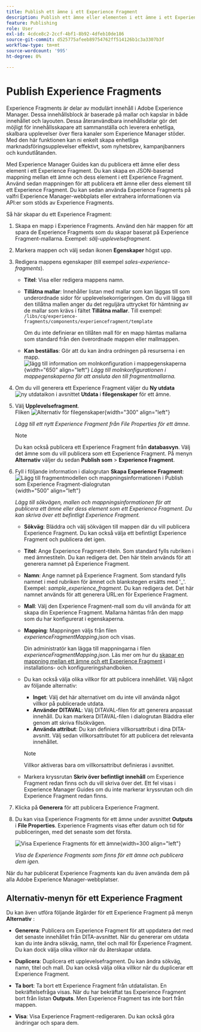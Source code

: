 ```yaml
---
title: Publish ett ämne i ett Experience Fragment
description: Publish ett ämne eller elementen i ett ämne i ett Experience Fragment i AEM Guides.  Lär dig hur du visar de Experience Fragments som finns för ett ämne och publicerar dem igen.
feature: Publishing
role: User
exl-id: 4cdce8c2-2ccf-4bf1-8b92-4dfeb10de186
source-git-commit: d525775afeeb89754762ff514126b1c3a3307b3f
workflow-type: tm+mt
source-wordcount: '995'
ht-degree: 0%

---
```


# Publish Experience Fragments

Experience Fragments är delar av modulärt innehåll i Adobe Experience Manager. Dessa innehållsblock är baserade på mallar och kapslar in både innehållet och layouten. Dessa återanvändbara innehållsdelar gör det möjligt för innehållsskapare att sammanställa och leverera enhetliga, skalbara upplevelser över flera kanaler som Experience Manager stöder. Med den här funktionen kan ni enkelt skapa enhetliga marknadsföringsupplevelser effektivt, som nyhetsbrev, kampanjbanners och kundutlåtanden.

Med Experience Manager Guides kan du publicera ett ämne eller dess element i ett Experience Fragment. Du kan skapa en JSON-baserad mappning mellan ett ämne och dess element i ett Experience Fragment. Använd sedan mappningen för att publicera ett ämne eller dess element till ett Experience Fragment. Du kan sedan använda Experience Fragments på valfri Experience Manager-webbplats eller extrahera informationen via API:er som stöds av Experience Fragments.




Så här skapar du ett Experience Fragment:


1. Skapa en mapp i Experience Fragments. Använd den här mappen för att spara de Experience Fragments som du skapar baserat på Experience Fragment-mallarna. Exempel: *sälj-upplevelsefragment*.
1. Markera mappen och välj sedan ikonen **Egenskaper** högst upp.
1. Redigera mappens egenskaper (till exempel *sales-experience-fragments*).


   * **Titel**: Visa eller redigera mappens namn.

   * **Tillåtna mallar**: Innehåller listan med mallar som kan läggas till som underordnade sidor för upplevelsekorrigeringen. Om du vill lägga till den tillåtna mallen anger du det reguljära uttrycket för hämtning av de mallar som krävs i fältet **Tillåtna mallar**.
Till exempel:
     `/libs/cq/experience-fragments/components/experiencefragment/template`

     Om du inte definierar en tillåten mall för en mapp hämtas mallarna som standard från den överordnade mappen eller mallmappen.
   * **Kan beställas**: Gör att du kan ändra ordningen på resurserna i en mapp.
     ![lägg till information om molnkonfiguration i mappegenskaperna](images/experience-fragment-folder-properties.png){width="650" align="left"}
     *Lägg till molnkonfigurationen i mappegenskaperna för att ansluta den till fragmentmallarna.*
1. Om du vill generera ett Experience Fragment väljer du **Ny utdata** ![ny utdataikon](./images/Add_icon.svg) i avsnittet **Utdata** i **filegenskaper** för ett ämne.
1. Välj **Upplevelsefragment**.\
   Fliken ![Alternativ för filegenskaper](./images/file-properties-outputs.png){width="300" align="left"}

   *Lägg till ett nytt Experience Fragment från File Properties för ett ämne*.

   >[!NOTE]
   >
   > Du kan också publicera ett Experience Fragment från **databasvyn**. Välj det ämne som du vill publicera som ett Experience Fragment. På menyn **Alternativ** väljer du sedan **Publish som** > **Experience Fragment**.

1. Fyll i följande information i dialogrutan **Skapa Experience Fragment**:
   ![Lägg till fragmentmodellen och mappningsinformationen i Publish som Experience Fragment-dialogrutan](images/experience-fragment-generate.png){width="500" align="left"}

   *Lägg till sökvägen, mallen och mappningsinformationen för att publicera ett ämne eller dess element som ett Experience Fragment. Du kan skriva över ett befintligt Experience Fragment.*

   * **Sökväg**: Bläddra och välj sökvägen till mappen där du vill publicera Experience Fragment. Du kan också välja ett befintligt Experience Fragment och publicera det igen.
   * **Titel**: Ange Experience Fragment-titeln. Som standard fylls rubriken i med ämnestiteln. Du kan redigera det. Den här titeln används för att generera namnet på Experience Fragment.
   * **Namn**: Ange namnet på Experience Fragment. Som standard fylls namnet i med rubriken för ämnet och blankstegen ersätts med &#39;_&#39;. Exempel: *sample_experience_fragment*. Du kan redigera det. Det här namnet används för att generera URL:en för Experience Fragment.
   * **Mall**: Välj den Experience Fragment-mall som du vill använda för att skapa din Experience Fragment. Mallarna hämtas från den mapp som du har konfigurerat i egenskaperna.
   * **Mapping**: Mappningen väljs från filen *experienceFragmentMapping.json* och visas.



     Din administratör kan lägga till mappningarna i filen *experienceFragmentMapping.json*.  Läs mer om hur du [skapar en mappning mellan ett ämne och ett Experience Fragment](../cs-install-guide/conf-experience-fragment-mapping-cs.md) i installations- och konfigureringshandboken.

   * Du kan också välja olika villkor för att publicera innehållet.  Välj något av följande alternativ:


      * **Inget**: Välj det här alternativet om du inte vill använda något villkor på publicerade utdata.
      * **Använder DITAVAL**: Välj DITAVAL-filen för att generera anpassat innehåll. Du kan markera DITAVAL-filen i dialogrutan Bläddra eller genom att skriva filsökvägen.
      * **Använda attribut**: Du kan definiera villkorsattribut i dina DITA-avsnitt. Välj sedan villkorsattributet för att publicera det relevanta innehållet.

     >[!NOTE]
     > 
     >Villkor aktiveras bara om villkorsattribut definieras i avsnittet.


   * Markera kryssrutan **Skriv över befintligt innehåll** om Experience Fragment redan finns och du vill skriva över det. Ett fel visas i Experience Manager Guides om du inte markerar kryssrutan och din Experience Fragment redan finns.
1. Klicka på **Generera** för att publicera Experience Fragment.
1. Du kan visa Experience Fragments för ett ämne under avsnittet **Outputs** i **File Properties**. Experience Fragments visas efter datum och tid för publiceringen, med det senaste som det första.

   ![Visa Experience Fragments för ett ämne](images/experience-fragment-outputs.png){width=300 align=&quot;left&quot;}

   *Visa de Experience Fragments som finns för ett ämne och publicera dem igen.*




När du har publicerat Experience Fragments kan du även använda dem på alla Adobe Experience Manager-webbplatser.


## Alternativ-menyn för ett Experience Fragment

Du kan även utföra följande åtgärder för ett Experience Fragment på menyn **Alternativ** :

* **Generera**: Publicera om Experience Fragment för att uppdatera det med det senaste innehållet från DITA-avsnittet. När du genererar om utdata kan du inte ändra sökväg, namn, titel och mall för Experience Fragment. Du kan dock välja olika villkor när du återskapar utdata.

* **Duplicera**: Duplicera ett upplevelsefragment. Du kan ändra sökväg, namn, titel och mall. Du kan också välja olika villkor när du duplicerar ett Experience Fragment.

* **Ta bort**: Ta bort ett Experience Fragment från utdatalistan. En bekräftelsefråga visas. När du har bekräftat tas Experience Fragment bort från listan **Outputs**. Men Experience Fragment tas inte bort från mappen.

* **Visa**: Visa Experience Fragment-redigeraren. Du kan också göra ändringar och spara dem.
